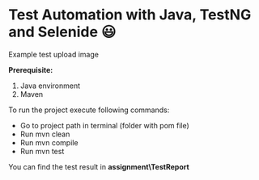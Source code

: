 # Test Automation with Java, TestNG and Selenide :smiley:
Example test upload image

**Prerequisite:**
1. Java environment
2. Maven


To run the project execute following commands:
* Go to project path in terminal (folder with pom file)
* Run mvn clean
* Run mvn compile
* Run mvn test


You can find the test result in **assignment\TestReport**
